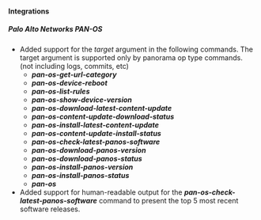 
#### Integrations
##### Palo Alto Networks PAN-OS
- Added support for the *target* argument in the following commands. The target argument is supported only by panorama op type commands. (not including logs, commits, etc)
  - ***pan-os-get-url-category***
  - ***pan-os-device-reboot***
  - ***pan-os-list-rules***
  - ***pan-os-show-device-version***
  - ***pan-os-download-latest-content-update***
  - ***pan-os-content-update-download-status***
  - ***pan-os-install-latest-content-update***
  - ***pan-os-content-update-install-status***
  - ***pan-os-check-latest-panos-software***
  - ***pan-os-download-panos-version***
  - ***pan-os-download-panos-status***
  - ***pan-os-install-panos-version***
  - ***pan-os-install-panos-status***
  - ***pan-os***
- Added support for human-readable output for the ***pan-os-check-latest-panos-software*** command to present the top 5 most recent software releases.